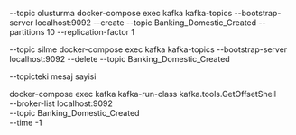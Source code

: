 --topic olusturma
docker-compose exec kafka kafka-topics --bootstrap-server localhost:9092 --create --topic Banking_Domestic_Created --partitions 10 --replication-factor 1

--topic silme
docker-compose exec kafka kafka-topics --bootstrap-server localhost:9092 --delete --topic Banking_Domestic_Created

--topicteki mesaj sayisi

docker-compose exec kafka kafka-run-class kafka.tools.GetOffsetShell \
  --broker-list localhost:9092 \
  --topic Banking_Domestic_Created \
  --time -1